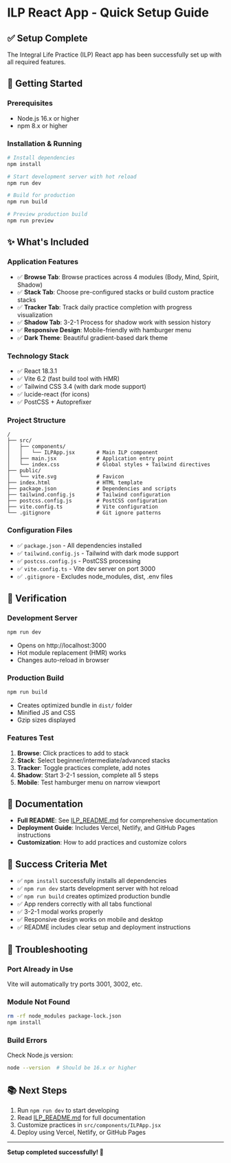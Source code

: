 # ILP React App - Quick Setup Guide

## ✅ Setup Complete

The Integral Life Practice (ILP) React app has been successfully set up with all required features.

## 🚀 Getting Started

### Prerequisites
- Node.js 16.x or higher
- npm 8.x or higher

### Installation & Running

```bash
# Install dependencies
npm install

# Start development server with hot reload
npm run dev

# Build for production
npm run build

# Preview production build
npm run preview
```

## ✨ What's Included

### Application Features
- ✅ **Browse Tab**: Browse practices across 4 modules (Body, Mind, Spirit, Shadow)
- ✅ **Stack Tab**: Choose pre-configured stacks or build custom practice stacks
- ✅ **Tracker Tab**: Track daily practice completion with progress visualization
- ✅ **Shadow Tab**: 3-2-1 Process for shadow work with session history
- ✅ **Responsive Design**: Mobile-friendly with hamburger menu
- ✅ **Dark Theme**: Beautiful gradient-based dark theme

### Technology Stack
- ✅ React 18.3.1
- ✅ Vite 6.2 (fast build tool with HMR)
- ✅ Tailwind CSS 3.4 (with dark mode support)
- ✅ lucide-react (for icons)
- ✅ PostCSS + Autoprefixer

### Project Structure
```
/
├── src/
│   ├── components/
│   │   └── ILPApp.jsx       # Main ILP component
│   ├── main.jsx             # Application entry point
│   └── index.css            # Global styles + Tailwind directives
├── public/
│   └── vite.svg             # Favicon
├── index.html               # HTML template
├── package.json             # Dependencies and scripts
├── tailwind.config.js       # Tailwind configuration
├── postcss.config.js        # PostCSS configuration
├── vite.config.ts           # Vite configuration
└── .gitignore               # Git ignore patterns
```

### Configuration Files
- ✅ `package.json` - All dependencies installed
- ✅ `tailwind.config.js` - Tailwind with dark mode support
- ✅ `postcss.config.js` - PostCSS processing
- ✅ `vite.config.ts` - Vite dev server on port 3000
- ✅ `.gitignore` - Excludes node_modules, dist, .env files

## 🎯 Verification

### Development Server
```bash
npm run dev
```
- Opens on http://localhost:3000
- Hot module replacement (HMR) works
- Changes auto-reload in browser

### Production Build
```bash
npm run build
```
- Creates optimized bundle in `dist/` folder
- Minified JS and CSS
- Gzip sizes displayed

### Features Test
1. **Browse**: Click practices to add to stack
2. **Stack**: Select beginner/intermediate/advanced stacks
3. **Tracker**: Toggle practices complete, add notes
4. **Shadow**: Start 3-2-1 session, complete all 5 steps
5. **Mobile**: Test hamburger menu on narrow viewport

## 📖 Documentation

- **Full README**: See [ILP_README.md](ILP_README.md) for comprehensive documentation
- **Deployment Guide**: Includes Vercel, Netlify, and GitHub Pages instructions
- **Customization**: How to add practices and customize colors

## 🎉 Success Criteria Met

- ✅ `npm install` successfully installs all dependencies
- ✅ `npm run dev` starts development server with hot reload
- ✅ `npm run build` creates optimized production bundle
- ✅ App renders correctly with all tabs functional
- ✅ 3-2-1 modal works properly
- ✅ Responsive design works on mobile and desktop
- ✅ README includes clear setup and deployment instructions

## 🔧 Troubleshooting

### Port Already in Use
Vite will automatically try ports 3001, 3002, etc.

### Module Not Found
```bash
rm -rf node_modules package-lock.json
npm install
```

### Build Errors
Check Node.js version:
```bash
node --version  # Should be 16.x or higher
```

## 📚 Next Steps

1. Run `npm run dev` to start developing
2. Read [ILP_README.md](ILP_README.md) for full documentation
3. Customize practices in `src/components/ILPApp.jsx`
4. Deploy using Vercel, Netlify, or GitHub Pages

---

**Setup completed successfully! 🎊**
